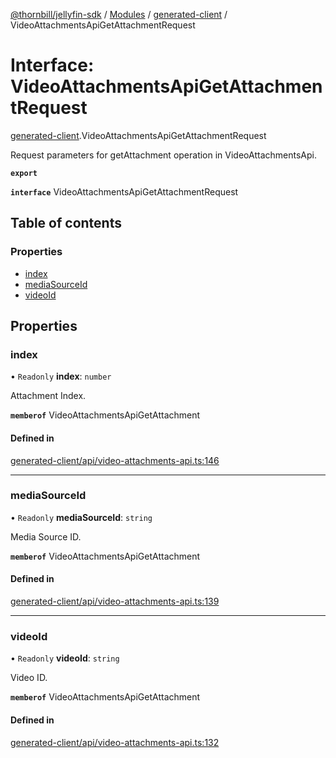 [@thornbill/jellyfin-sdk](../README.md) / [Modules](../modules.md) / [generated-client](../modules/generated_client.md) / VideoAttachmentsApiGetAttachmentRequest

# Interface: VideoAttachmentsApiGetAttachmentRequest

[generated-client](../modules/generated_client.md).VideoAttachmentsApiGetAttachmentRequest

Request parameters for getAttachment operation in VideoAttachmentsApi.

**`export`**

**`interface`** VideoAttachmentsApiGetAttachmentRequest

## Table of contents

### Properties

- [index](generated_client.VideoAttachmentsApiGetAttachmentRequest.md#index)
- [mediaSourceId](generated_client.VideoAttachmentsApiGetAttachmentRequest.md#mediasourceid)
- [videoId](generated_client.VideoAttachmentsApiGetAttachmentRequest.md#videoid)

## Properties

### index

• `Readonly` **index**: `number`

Attachment Index.

**`memberof`** VideoAttachmentsApiGetAttachment

#### Defined in

[generated-client/api/video-attachments-api.ts:146](https://github.com/thornbill/jellyfin-sdk-typescript/blob/21a118e/src/generated-client/api/video-attachments-api.ts#L146)

___

### mediaSourceId

• `Readonly` **mediaSourceId**: `string`

Media Source ID.

**`memberof`** VideoAttachmentsApiGetAttachment

#### Defined in

[generated-client/api/video-attachments-api.ts:139](https://github.com/thornbill/jellyfin-sdk-typescript/blob/21a118e/src/generated-client/api/video-attachments-api.ts#L139)

___

### videoId

• `Readonly` **videoId**: `string`

Video ID.

**`memberof`** VideoAttachmentsApiGetAttachment

#### Defined in

[generated-client/api/video-attachments-api.ts:132](https://github.com/thornbill/jellyfin-sdk-typescript/blob/21a118e/src/generated-client/api/video-attachments-api.ts#L132)
